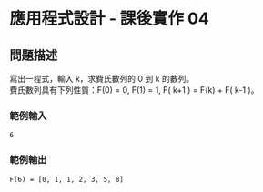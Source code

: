 # 應用程式設計 - 課後實作 04

## 問題描述
寫出一程式，輸入 k，求費氏數列的 0 到 k 的數列。  
費氏數列具有下列性質：F(0) = 0, F(1) = 1, F( k+1 ) = F(k) + F( k-1 )。
### 範例輸入
```
6
```
### 範例輸出 
```
F(6) = [0, 1, 1, 2, 3, 5, 8]
```

